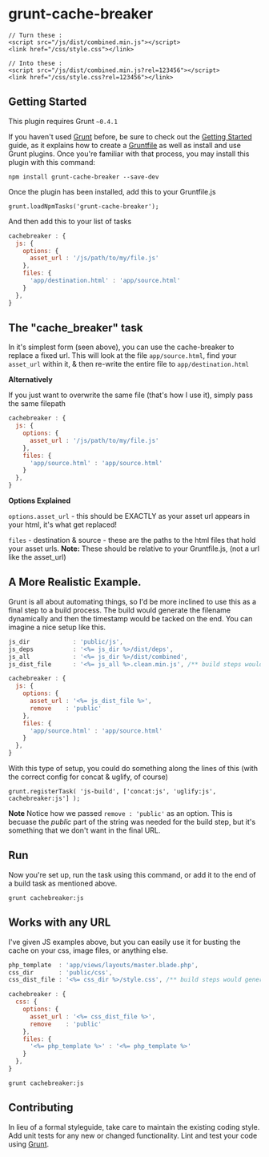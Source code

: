 # grunt-cache-breaker

    // Turn these : 
    <script src="/js/dist/combined.min.js"></script>
    <link href="/css/style.css"></link>

    // Into these :
    <script src="/js/dist/combined.min.js?rel=123456"></script>
    <link href="/css/style.css?rel=123456"></link>

## Getting Started
This plugin requires Grunt `~0.4.1`

If you haven't used [Grunt](http://gruntjs.com/) before, be sure to check out the [Getting Started](http://gruntjs.com/getting-started) guide, as it explains how to create a [Gruntfile](http://gruntjs.com/sample-gruntfile) as well as install and use Grunt plugins. Once you're familiar with that process, you may install this plugin with this command:

```shell
npm install grunt-cache-breaker --save-dev
```
Once the plugin has been installed, add this to your Gruntfile.js

    grunt.loadNpmTasks('grunt-cache-breaker');

And then add this to your list of tasks

```js
cachebreaker : {
  js: {
    options: {
      asset_url : '/js/path/to/my/file.js'
    },
    files: {
      'app/destination.html' : 'app/source.html'
    }
  },
}
```
## The "cache_breaker" task
In it's simplest form (seen above), you can use the cache-breaker to replace a fixed url. This will look at the file `app/source.html`, find your `asset_url` within it, & then re-write the entire file to `app/destination.html`

**Alternatively**

If you just want to overwrite the same file (that's how I use it), simply pass the same filepath
```js
cachebreaker : {
  js: {
    options: {
      asset_url : '/js/path/to/my/file.js'
    },
    files: {
      'app/source.html' : 'app/source.html'
    }
  },
}
```

**Options Explained**

`options.asset_url` - this should be EXACTLY as your asset url appears in your html, it's what get replaced!

`files` - destination & source - these are the paths to the html files that hold your asset urls. **Note:** These should be relative to your Gruntfile.js, (not a url like the asset_url)

## A More Realistic Example.
Grunt is all about automating things, so I'd be more inclined to use this as a final step to a build process. The build would generate the filename dynamically and then the timestamp would be tacked on the end. You can imagine a nice setup like this.

```js
js_dir            : 'public/js',
js_deps           : '<%= js_dir %>/dist/deps',
js_all            : '<%= js_dir %>/dist/combined',
js_dist_file      : '<%= js_all %>.clean.min.js', /** build steps would generate this file **/

cachebreaker : {
  js: {
    options: {
      asset_url : '<%= js_dist_file %>', 
      remove    : 'public' 
    },
    files: {
      'app/source.html' : 'app/source.html'
    }
  },
}
```

With this type of setup, you could do something along the lines of this (with the correct config for concat & uglify, of course)

```shell
grunt.registerTask( 'js-build', ['concat:js', 'uglify:js', cachebreaker:js'] );
```

**Note**
Notice how we passed `remove : 'public'` as an option. This is becuase the *public* part of the string was needed for the build step, but it's something that we don't want in the final URL.

## Run
Now you're set up, run the task using this command, or add it to the end of a build task as mentioned above.

    grunt cachebreaker:js

## Works with any URL
I've given JS examples above, but you can easily use it for busting the cache on your css, image files, or anything else.

```js
php_template  : 'app/views/layouts/master.blade.php',
css_dir       : 'public/css',
css_dist_file : '<%= css_dir %>/style.css', /** build steps would generate this file **/

cachebreaker : {
  css: {
    options: {
      asset_url : '<%= css_dist_file %>', 
      remove    : 'public' 
    },
    files: {
      '<%= php_template %>' : '<%= php_template %>'
    }
  },
}
```

```shell
grunt cachebreaker:js
```

## Contributing
In lieu of a formal styleguide, take care to maintain the existing coding style. Add unit tests for any new or changed functionality. Lint and test your code using [Grunt](http://gruntjs.com/).

